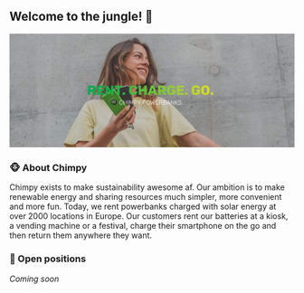 ## Welcome to the jungle! 👋
![An image of a person who rented one of our power banks](https://github.com/heychimpy/.github/blob/master/assets/profile-header.png?raw=true)

### 🐵 About Chimpy
Chimpy exists to make sustainability awesome af. Our ambition is to make
renewable energy and sharing resources much simpler, more convenient and more
fun. Today, we rent powerbanks charged with solar energy at over 2000 locations
in Europe. Our customers rent our batteries at a kiosk, a vending machine or a
festival, charge their smartphone on the go and then return them anywhere they
want.

### 🚀 Open positions
_Coming soon_
